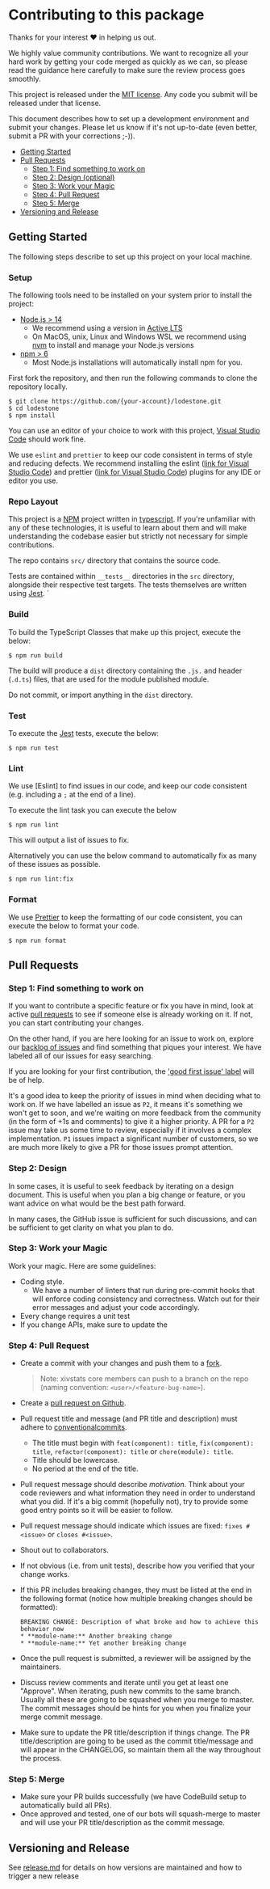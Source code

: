 # Contributing to this package

Thanks for your interest ❤️ in helping us out.

We highly value community contributions. We want to recognize all your hard work by getting your code merged as quickly as we can, so please read the guidance here carefully to make sure the review process goes smoothly.

This project is released under the [MIT license](https://choosealicense.com/licenses/mit/). Any code you submit will be released under that license.

This document describes how to set up a development environment and submit your changes. Please let us know if it's not up-to-date (even better, submit a PR with your corrections ;-)).

- [Getting Started](#getting-started)
- [Pull Requests](#pull-requests)
	- [Step 1: Find something to work on](#step-1-find-something-to-work-on)
	- [Step 2: Design (optional)](#step-2-design-optional)
	- [Step 3: Work your Magic](#step-3-work-your-magic)
	- [Step 4: Pull Request](#step-5-pull-request)
	- [Step 5: Merge](#step-5-merge)
- [Versioning and Release](#versioning-and-release)

## Getting Started

The following steps describe to set up this project on your local machine.

### Setup

The following tools need to be installed on your system prior to install the project:

* [Node.js > 14](https://nodejs.org/download/release/latest-v14.x/)
	* We recommend using a version in [Active LTS](https://nodejs.org/en/about/releases/)
	* On MacOS, unix, Linux and Windows WSL we recommend using [nvm](https://github.com/nvm-sh/nvm) to install and manage your Node.js versions
* [npm > 6](https://www.npmjs.com/package/npm?activeTab=versions)
	* Most Node.js installations will automatically install npm for you.

First fork the repository, and then run the following commands to clone the repository locally.

```shell
$ git clone https://github.com/{your-account}/lodestone.git
$ cd lodestone
$ npm install
```

You can use an editor of your choice to work with this project, [Visual Studio Code](https://code.visualstudio.com/) should work fine.

We use `eslint` and `prettier` to keep our code consistent in terms of style and reducing defects. We recommend installing the eslint ([link for Visual Studio Code](https://marketplace.visualstudio.com/items?itemName=dbaeumer.vscode-eslint)) and prettier ([link for Visual Studio Code](https://marketplace.visualstudio.com/items?itemName=esbenp.prettier-vscode)) plugins for any IDE or editor you use.

### Repo Layout

This project is a [NPM](https://www.npmjs.com/about) project written in [typescript](https://www.typescriptlang.org/). If you're unfamiliar with any of these technologies, it is useful to learn about them and will make understanding the codebase easier but strictly not necessary for simple contributions.

The repo contains `src/` directory that contains the source code.

Tests are contained within `__tests__` directories in the `src` directory, alongside their respective test targets. The tests themselves are written using [Jest](https://jestjs.io/). `

### Build

To build the TypeScript Classes that make up this project, execute the below:

```shell
$ npm run build
```

The build will produce a `dist` directory containing the `.js.` and header (`.d.ts`) files, that are used for the module published module.

Do not commit, or import anything in the `dist` directory.

### Test

To execute the [Jest](https://jestjs.io/) tests, execute the below:

```shell
$ npm run test
```

### Lint

We use [Eslint] to find issues in our code, and keep our code consistent (e.g. including a `;` at the end of a line).

To execute the lint task you can execute the below

```shell
$ npm run lint
```

This will output a list of issues to fix.

Alternatively you can use the below command to automatically fix as many of these issues as possible.

```shell
$ npm run lint:fix
```

### Format

We use [Prettier](https://prettier.io/) to keep the formatting of our code consistent, you can execute the below to format your code.

```shell
$ npm run format
```

## Pull Requests

### Step 1: Find something to work on

If you want to contribute a specific feature or fix you have in mind, look at active [pull
requests](https://github.com/xivstats/lodestone/pulls) to see if someone else is already working on it. If not, you can start
contributing your changes.

On the other hand, if you are here looking for an issue to work on, explore our [backlog of
issues](https://github.com/xivstats/lodestone/issues) and find something that piques your interest. We have labeled all of our
issues for easy searching.

If you are looking for your first contribution, the ['good first issue'
label](https://github.com/xivstsats/lodestone/issues?q=is%3Aissue+is%3Aopen+label%3A%22good+first+issue%22) will be of help.

It's a good idea to keep the priority of issues in mind when deciding what to
work on. If we have labelled an issue as `P2`, it means it's something we won't
get to soon, and we're waiting on more feedback from the community (in the form
of +1s and comments) to give it a higher priority. A PR for a `P2` issue may
take us some time to review, especially if it involves a complex
implementation. `P1` issues impact a significant number of customers, so we are
much more likely to give a PR for those issues prompt attention.

### Step 2: Design

In some cases, it is useful to seek feedback by iterating on a design document. This is useful
when you plan a big change or feature, or you want advice on what would be the best path forward.

In many cases, the GitHub issue is sufficient for such discussions, and can be
sufficient to get clarity on what you plan to do.


### Step 3: Work your Magic

Work your magic. Here are some guidelines:

* Coding style.
	* We have a number of linters that run during pre-commit hooks that will enforce coding consistency and correctness.
	  Watch out for their error messages and adjust your code accordingly.
* Every change requires a unit test
* If you change APIs, make sure to update the

### Step 4: Pull Request

* Create a commit with your changes and push them to a
  [fork](https://docs.github.com/en/get-started/quickstart/fork-a-repo).
  > Note: xivstats core members can push to a branch on the repo (naming convention: `<user>/<feature-bug-name>`).

* Create a [pull request on
  Github](https://docs.github.com/en/github/collaborating-with-pull-requests/proposing-changes-to-your-work-with-pull-requests/creating-a-pull-request-from-a-fork).

* Pull request title and message (and PR title and description) must adhere to
  [conventionalcommits](https://www.conventionalcommits.org).
	* The title must begin with `feat(component): title`, `fix(component): title`, `refactor(component): title` or
	  `chore(module): title`.
	* Title should be lowercase.
	* No period at the end of the title.

* Pull request message should describe _motivation_. Think about your code reviewers and what information they need in
  order to understand what you did. If it's a big commit (hopefully not), try to provide some good entry points so
  it will be easier to follow.

* Pull request message should indicate which issues are fixed: `fixes #<issue>` or `closes #<issue>`.

* Shout out to collaborators.

* If not obvious (i.e. from unit tests), describe how you verified that your change works.

* If this PR includes breaking changes, they must be listed at the end in the following format
  (notice how multiple breaking changes should be formatted):

  ```
  BREAKING CHANGE: Description of what broke and how to achieve this behavior now
  * **module-name:** Another breaking change
  * **module-name:** Yet another breaking change
  ```

* Once the pull request is submitted, a reviewer will be assigned by the maintainers.

* Discuss review comments and iterate until you get at least one "Approve". When iterating, push new commits to the
  same branch. Usually all these are going to be squashed when you merge to master. The commit messages should be hints
  for you when you finalize your merge commit message.

* Make sure to update the PR title/description if things change. The PR title/description are going to be used as the
  commit title/message and will appear in the CHANGELOG, so maintain them all the way throughout the process.

### Step 5: Merge

* Make sure your PR builds successfully (we have CodeBuild setup to automatically build all PRs).
* Once approved and tested, one of our bots will squash-merge to master and will use your PR title/description as the
  commit message.

## Versioning and Release

See [release.md](./docs/release.md) for details on how versions are maintained and how
to trigger a new release
